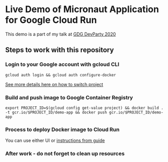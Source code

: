 # Live Demo of Micronaut Application for Google Cloud Run

This demo is a part of my talk at [GDG DevParty 2020](https://gdg-devparty.ru/)

## Steps to work with this repository

### Login to your Google account with gcloud CLI

`gcloud auth login && gcloud auth configure-docker`

[See more details here on how to switch project](https://medium.com/google-cloud/setup-and-switch-between-google-cloud-projects-in-the-sdk-885c5000624c)

### Build and push image to Google Container Registry

`export PROJECT_ID=$(gcloud config get-value project) && docker build . -t gcr.io/$PROJECT_ID/demo-app && docker push gcr.io/$PROJECT_ID/demo-app`

### Process to deploy Docker image to Cloud Run

You can use either UI or [instructions from guide](https://cloud.google.com/run/docs/deploying)

### After work - do not forget to clean up resources